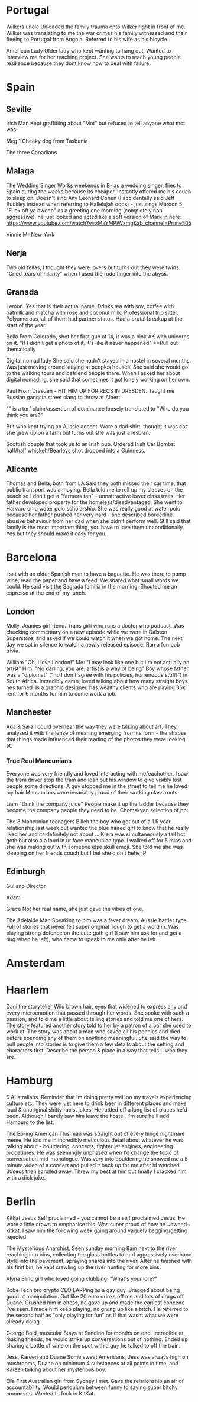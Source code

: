 # Portugal

Wilkers uncle
Unloaded the family trauma onto Wilker right in front of me. Wilker was translating to me the war crimes his family witnessed and their fleeing to Portugal from Angola.
Referred to his wife as his bicycle.

American Lady
Older lady who kept wanting to hang out.
Wanted to interview me for her teaching project. She wants to teach young people resilience because they dont know how to deal with failure.

# Spain

## Seville

Irish Man
Kept graffitiing about "Mot" but refused to tell anyone what mot was.

Meg 1
Cheeky dog from Tasbania

The three Canadians

## Malaga

The Wedding Singer
Works weekends in B- as a wedding singer, flies to Spain during the weeks because its cheaper.
Instantly offered me his couch to sleep on.
Doesn't sing Any Leonard Cohen (I accidentally said Jeff Buckley instead when referring to Hallelujah oops) - just sings Maroon 5.
"Fuck off ya dweeb" as a greeting one morning (completely non-aggressive), he just looked and acted like a soft version of Mark in here:
https://www.youtube.com/watch?v=zMaYMPlWzmg&ab_channel=Prime505

Vinnie
Mr New York

## Nerja

Two old fellas, I thought they were lovers but turns out they were twins.
"Cried tears of hilarity" when I used the rude finger into the abyss.

## Granada

Lemon.
Yes that is their actual name.
Drinks tea with soy, coffee with oatmilk and matcha with rose and coconut milk.
Professional trip sitter.
Polyamorous, all of them had partner status. Had a brutal breakup at the start of the year.

Bella
From Colorado, shot her first gun at 14, it was a pink AK with unicorns on it.
"If I didn't get a photo of it, it's like it never happened"
\*\*Pull out thematically

Digital nomad lady
She said she hadn't stayed in a hostel in several months. Was just moving around staying at peoples houses. She said she would go to the walking tours and befriend people there. When I asked her about digital nomading, she said that sometimes it got lonely working on her own.

Paul
From Dresden - HIT HIM UP FOR RECS IN DRESDEN.
Taught me Russian gangsta street slang to throw at Albert.

"" is a turf claim/assertion of dominance loosely translated to "Who do you think you are?"

Brit who kept trying an Aussie accent.
Wore a dad shirt, thought it was coz she grew up on a farm but turns out she was just a lesbian.

Scottish couple that took us to an Irish pub.
Ordered Irish Car Bombs: half/half whiskeh/Bearleys shot dropped into a Guinness.

## Alicante

Thomas and Bella, both from LA
Said they both missed their car time, that public transport was annoying.
Bella told me to roll up my sleeves on the beach so I don't get a "farmers tan" - unnattractive lower class traits. Her father developed property for the homeless/disadvantaged. She went to Harvard on a water polo scholarship. She was really good at water polo because her father pushed her very hard - she described borderline abusive behaviour from her dad when she didn't perform well. Still said that family is the most important thing, you have to love them unconditionally. Yes but they should make it easy for you.

# Barcelona

I sat with an older Spanish man to have a baguette.
He was there to pump wine, read the paper and have a feed.
We shared what small words we could. He said visit the Sagrada familia in the morning. Shouted me an espresso at the end of my lunch.

## London

Molly, Jeanies girlfriend. Trans girli who runs a doctor who podcast. Was checking commentary on a new episode while we were in Dalston Superstore, and asked if we could watch it when we got home. The next day we sat in silence to watch a newly released episode.
Ran a fun pub trivia.

William
"Oh, I love London!"
Me: "I may look like one but I'm not actually an artist"
Him: "No darling, you are, artist is a way of being"
Boy whose father was a "diplomat" ("no I don't agree with his policies, horrendous stuff!") in South Africa.
Incredibly camp, loved talking about how many straight boys hes turned.
Is a graphic designer, has wealthy clients who are paying 36k rent for 6 months for him to come work a job.

## Manchester

Ada & Sara
I could overhear the way they were talking about art. They analysed it witb the lense of meaning emerging from its form - the shapes that things made influenced their reading of the photos they were looking at.

### True Real Mancunians

Everyone was very friendly and loved interacting with me/eachother. I saw the tram driver stop the tram and lean out his window to give visibly lost people some directions.
A guy stopped me in the street to tell me he loved my hair
Mancunians were invariably proud of their working class roots.

Liam
"Drink the company juice"
People make it up the ladder because they become the company people they need to be. Chomskyan selection of ppl

The 3 Mancunian teenagers
Billeh the boy who got out of a 1.5 year relationship last week but wanted the blue haired girl to know that he really liked her and its definitely not about ...
Kiera was simultaneously a tall hot goth but also a a loud in ur face mancunian type. I walked off for 5 mins and she was making out with someone else skull emoji. She told me she was sleeping on her friends couch but I bet she didn't hehe ;P

## Edinburgh

Guliano
Director

Adam

Grace
Not her real name, she just gave the vibes of one.

The Adelaide Man
Speaking to him was a fever dream. Aussie battler type. Full of stories that never felt super original Tough to get a word in. Was playing strong defence on the cute goth girl (I saw him ask for and get a hug when he left), who came to speak to me only after he left.

# Amsterdam

# Haarlem

Dani the storyteller
Wild brown hair, eyes that widened to express any and every microemotion that passed through her words. She spoke with such a passion, and told me a little about telling stories and told me one of hers. The story featured another story told to her by a patron of a bar she used to work at. The story was about a man who saved all his pennies and died before spending any of them on anything meaningful.
She said the way to pull people into stories is to give them a few details about the setting and characters first. Describe the person & place in a way that tells u who they are.

# Hamburg

6 Australians. Reminder that Im doing pretty well on my travels experiencing culture etc.
They were just here to drink beer in different places and make loud & unoriginal shitty racist jokes.
He rattled off a long list of places he'd been. Although I barely saw him leave the hostel, I'm sure he'll add Hamburg to the list.

The Boring American
This man was straight out of every hinge nightmare meme.
He told me in incredibly meticulous detail about whatever he was talking about - bouldering, concerts, fighter jet engines, engineering procedures.
He was seemingly unphased when I'd change the topic of conversation mid-monologue.
Was very into bouldering
he showed me a 5 minute video of a concert and pulled it back up for me after id watched 30secs then scrolled away.
Threw my best at him but finally I cracked him with a dick joke.

# Berlin

Kitkat Jesus
Self proclaimed - you cannot be a self proclaimed Jesus.
He wore a little crown to emphasise this.
Was super proud of how he ~owned~ kitkat.
I saw him the following week going around vaguely begging/getting rejected.

The Mysterious Anarchist.
Seen sunday morning 8am next to the river reaching into bins, collecting the glass bottles to hurl aggressively overhand style into the pavement, spraying shards into the river. After he finished with his first bin, he kept crawling up the river hunting for more bins.

Alyna
Blind girl who loved going clubbing.
"What's your lore?"

Kobe
Tech bro crypto CEO LARPing as a gay guy.
Bragged about being good at manipulation.
Got like 20 euro drinks off me and lots of drugs off Duane.
Crushed him in chess, he gave up and made the earliest concede I've seen.
I made him keep playing, no giving up like a bitch.
He referred to the second half as "only playing for fun" as if that wasnt what we were already doing.

George
Bold, muscular
Stays at Sandino for months on end.
Incredible at making friends, he would strike up conversations out of nothing. Ended up sharing a bottle of wine on the spot with a guy he talked to off the train.

Jess, Kareen and Duane
Some sweet Americans, Jess was always high on mushrooms, Duane on minimum 4 substances at all points in time, and Kareen talking about her mysterious boy.

Ella
First Australian girl from Sydney I met.
Gave the relationship an air of accountability.
Would pendulum between funny to saying super bitchy comments.
Wanted to fuck in KitKat.
